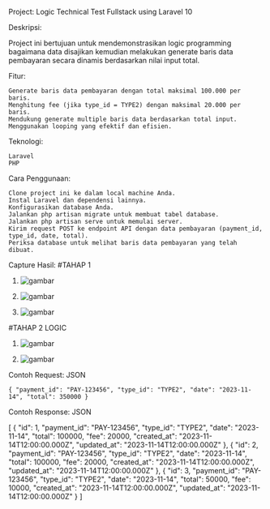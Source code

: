 Project: Logic Technical Test Fullstack using Laravel 10 

Deskripsi:

Project ini bertujuan untuk mendemonstrasikan logic programming bagaimana data disajikan kemudian melakukan generate baris data pembayaran secara dinamis berdasarkan nilai input total.

Fitur:

    Generate baris data pembayaran dengan total maksimal 100.000 per baris.
    Menghitung fee (jika type_id = TYPE2) dengan maksimal 20.000 per baris.
    Mendukung generate multiple baris data berdasarkan total input.
    Menggunakan looping yang efektif dan efisien.

Teknologi:

    Laravel
    PHP

Cara Penggunaan:

    Clone project ini ke dalam local machine Anda.
    Instal Laravel dan dependensi lainnya.
    Konfigurasikan database Anda.
    Jalankan php artisan migrate untuk membuat tabel database.
    Jalankan php artisan serve untuk memulai server.
    Kirim request POST ke endpoint API dengan data pembayaran (payment_id, type_id, date, total).
    Periksa database untuk melihat baris data pembayaran yang telah dibuat.


Capture Hasil: 
#TAHAP 1
1. ![gambar](https://github.com/Jaykhalid/crud-laravel/assets/59681918/fb5a1ed0-b857-44c3-9138-5edad972bf95)

2. ![gambar](https://github.com/Jaykhalid/crud-laravel/assets/59681918/e82a4fec-4b48-4a48-945b-85e197a8babf)
   
3. ![gambar](https://github.com/Jaykhalid/crud-laravel/assets/59681918/04db5b4a-ddb3-4691-8b10-6e0b1d1163ab)


#TAHAP 2 LOGIC
1. ![gambar](https://github.com/Jaykhalid/crud-laravel/assets/59681918/713de415-0d94-46e1-83b1-8534e583a128)

2. ![gambar](https://github.com/Jaykhalid/crud-laravel/assets/59681918/d428228e-5222-412c-bb79-398909d59ad6)


Contoh Request:
JSON

`{
    "payment_id": "PAY-123456",
    "type_id": "TYPE2",
    "date": "2023-11-14",
    "total": 350000
}`

Contoh Response:
JSON

[
    {
        "id": 1,
        "payment_id": "PAY-123456",
        "type_id": "TYPE2",
        "date": "2023-11-14",
        "total": 100000,
        "fee": 20000,
        "created_at": "2023-11-14T12:00:00.000Z",
        "updated_at": "2023-11-14T12:00:00.000Z"
    },
    {
        "id": 2,
        "payment_id": "PAY-123456",
        "type_id": "TYPE2",
        "date": "2023-11-14",
        "total": 100000,
        "fee": 20000,
        "created_at": "2023-11-14T12:00:00.000Z",
        "updated_at": "2023-11-14T12:00:00.000Z"
    },
    {
        "id": 3,
        "payment_id": "PAY-123456",
        "type_id": "TYPE2",
        "date": "2023-11-14",
        "total": 50000,
        "fee": 10000,
        "created_at": "2023-11-14T12:00:00.000Z",
        "updated_at": "2023-11-14T12:00:00.000Z"
    }
]

